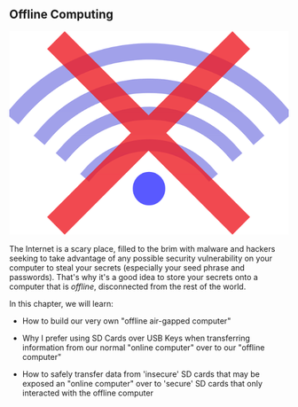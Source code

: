 ## Offline Computing

![](/assets/offline-525700__480.png)

The Internet is a scary place, filled to the brim with malware and hackers seeking to take advantage of any possible security vulnerability on your computer to steal your secrets (especially your seed phrase and passwords). That's why it's a good idea to store your secrets onto a computer that is *offline*, disconnected from the rest of the world.

In this chapter, we will learn:

- How to build our very own "offline air-gapped computer"

- Why I prefer using SD Cards over USB Keys when transferring information from our normal "online computer" over to our  "offline computer"

- How to safely transfer data from 'insecure' SD cards that may be exposed an "online computer" over to 'secure' SD cards that only interacted with the offline computer